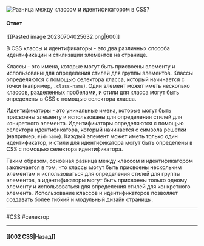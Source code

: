 ![Разница между классом и идентификатором в CSS?](https://youtu.be/CjdCxxqObaM?t=264)

#### Ответ

![[Pasted image 20230704025632.png|600]]

В CSS классы и идентификаторы - это два различных способа идентификации и стилизации элементов на странице.

Классы - это имена, которые могут быть присвоены элементу и использованы для определения стилей для группы элементов. Классы определяются с помощью селектора класса, который начинается с точки (например, `.class-name`). Один элемент может иметь несколько классов, разделенных пробелами, и стили для класса могут быть определены в CSS с помощью селектора класса.

Идентификаторы - это уникальные имена, которые могут быть присвоены элементу и использованы для определения стилей для конкретного элемента. Идентификаторы определяются с помощью селектора идентификатора, который начинается с символа решетки (например, `#id-name`). Каждый элемент может иметь только один идентификатор, и стили для идентификатора могут быть определены в CSS с помощью селектора идентификатора.

Таким образом, основная разница между классом и идентификатором заключается в том, что классы могут быть присвоены нескольким элементам и использоваться для определения стилей для группы элементов, а идентификаторы могут быть присвоены только одному элементу и использоваться для определения стилей для конкретного элемента. Использование классов и идентификаторов позволяет создавать более гибкий и модульный дизайн страницы.

___
#CSS #селектор 

___

#### [[002 CSS|Назад]]
